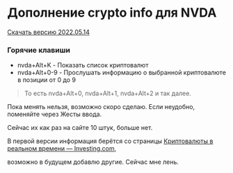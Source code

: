 # Дополнение crypto info для NVDA

[Скачать версию 2022.05.14](https://github.com/alekssamos/crypto_info/releases/latest/download/crypto_info-2022.05.14.nvda-addon)

### Горячие клавиши
* nvda+Alt+K - Показать список криптовалют
* nvda+Alt+0-9 - Прослушать информацию о выбранной криптовалюте в позиции от 0 до 9
> То есть nvda+Alt+0, nvda+Alt+1, nvda+Alt+2 и так далее.

Пока менять нельзя, возможно скоро сделаю. Если неудобно, поменяйте через Жесты ввода.

Сейчас их как раз на сайте  10 штук, больше нет.

В первой версии информация берётся со страницы [Криптовалюты в реальном времени — Investing.com](https://ru.investing.com/crypto/),

возможно в будущем добавлю другие.
Сейчас мне лень.
